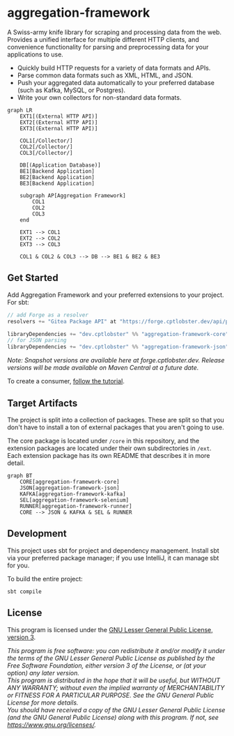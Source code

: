 # aggregation-framework

A Swiss-army knife library for scraping and processing data from the web. Provides a unified interface for multiple
different HTTP clients, and convenience functionality for parsing and preprocessing data for your applications to use.

- Quickly build HTTP requests for a variety of data formats and APIs.
- Parse common data formats such as XML, HTML, and JSON.
- Push your aggregated data automatically to your preferred database (such as Kafka, MySQL, or Postgres).
- Write your own collectors for non-standard data formats.

```mermaid
graph LR
    EXT1[(External HTTP API)]
    EXT2[(External HTTP API)]
    EXT3[(External HTTP API)]

    COL1[/Collector/]
    COL2[/Collector/]
    COL3[/Collector/]
    
    DB[(Application Database)]
    BE1[Backend Application]
    BE2[Backend Application]
    BE3[Backend Application]
  
    subgraph AP[Aggregation Framework]
        COL1
        COL2
        COL3
    end
    
    EXT1 --> COL1
    EXT2 --> COL2
    EXT3 --> COL3
    
    COL1 & COL2 & COL3 --> DB --> BE1 & BE2 & BE3
```

## Get Started

Add Aggregation Framework and your preferred extensions to your project. For sbt:

```sbt
// add Forge as a resolver
resolvers += "Gitea Package API" at "https://forge.cptlobster.dev/api/packages/cptlobster/maven"

libraryDependencies += "dev.cptlobster" %% "aggregation-framework-core" % "0.1.0-SNAPSHOT"
// for JSON parsing
libraryDependencies += "dev.cptlobster" %% "aggregation-framework-json" % "0.1.0-SNAPSHOT"
```

*Note: Snapshot versions are available here at forge.cptlobster.dev. Release versions will be made available on Maven
Central at a future date.*

To create a consumer, [follow the tutorial](docs/tutorial.md).

## Target Artifacts

The project is split into a collection of packages. These are split so that you don't have to install a ton of external
packages that you aren't going to use.

The core package is located under `/core` in this repository, and the extension packages are located under their own
subdirectories in `/ext`. Each extension package has its own README that describes it in more detail.

```mermaid
graph BT
    CORE[aggregation-framework-core]
    JSON[aggregation-framework-json]
    KAFKA[aggregation-framework-kafka]
    SEL[aggregation-framework-selenium]
    RUNNER[aggregation-framework-runner]
    CORE --> JSON & KAFKA & SEL & RUNNER
```

## Development
This project uses sbt for project and dependency management. Install sbt via your preferred package manager; if you use
IntelliJ, it can manage sbt for you.

To build the entire project:

```shell
sbt compile
```

## License
This program is licensed under the [GNU Lesser General Public License, version 3](LICENSE_LGPL.md).

*This program is free software: you can redistribute it and/or modify it under the terms of the GNU Lesser General
Public License as published by the Free Software Foundation, either version 3 of the License, or (at your option) any
later version.*<br />
*This program is distributed in the hope that it will be useful, but WITHOUT ANY WARRANTY; without even the implied
warranty of MERCHANTABILITY or FITNESS FOR A PARTICULAR PURPOSE.  See the GNU General Public License for more details.*
<br />
*You should have received a copy of the GNU Lesser General Public License (and the GNU General Public License) along
with this program. If not, see https://www.gnu.org/licenses/.*